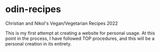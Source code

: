 # odin-recipes

Christian and Nikol's Vegan/Vegetarian Recipes 2022

This is my first attempt at creating a website for personal usage. At this point in the process, I have followed TOP procedures, and this will be a personal creation in its entirety. 